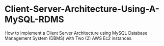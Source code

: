 # Client-Server-Architecture-Using-A-MySQL-RDMS
How to Implement a Client Server Architecture using MySQL Database Management System (DBMS) with Two (2) AWS Ec2 instances.
